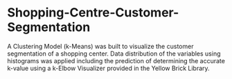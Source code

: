 # Shopping-Centre-Customer-Segmentation
A Clustering Model (k-Means) was built to visualize the customer segmentation of a shopping center. Data distribution of the variables using histograms was applied including the prediction of determining the accurate k-value using a k-Elbow Visualizer provided in the Yellow Brick Library.
